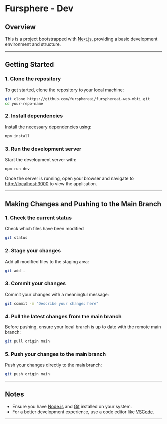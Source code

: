 
# Fursphere - Dev

## Overview
This is a project bootstrapped with [Next.js](https://nextjs.org/), providing a basic development environment and structure.

---

## Getting Started

### 1. Clone the repository
To get started, clone the repository to your local machine:
```bash
git clone https://github.com/fursphereai/fursphereai-web-mbti.git
cd your-repo-name
```

### 2. Install dependencies
Install the necessary dependencies using:
```bash
npm install
```

### 3. Run the development server
Start the development server with:
```bash
npm run dev
```
Once the server is running, open your browser and navigate to [http://localhost:3000](http://localhost:3000) to view the application.

---

## Making Changes and Pushing to the Main Branch

### 1. Check the current status
Check which files have been modified:
```bash
git status
```

### 2. Stage your changes
Add all modified files to the staging area:
```bash
git add .
```

### 3. Commit your changes
Commit your changes with a meaningful message:
```bash
git commit -m "Describe your changes here"
```

### 4. Pull the latest changes from the main branch
Before pushing, ensure your local branch is up to date with the remote main branch:
```bash
git pull origin main
```

### 5. Push your changes to the main branch
Push your changes directly to the main branch:
```bash
git push origin main
```

---

## Notes
- Ensure you have [Node.js](https://nodejs.org/) and [Git](https://git-scm.com/) installed on your system.
- For a better development experience, use a code editor like [VSCode](https://code.visualstudio.com/).

---

